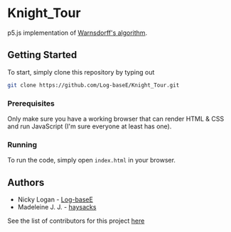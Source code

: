 # Knight_Tour

p5.js implementation of [Warnsdorff's algorithm](http://math.oregonstate.edu/~math_reu/proceedings/REU_Proceedings/Proceedings1996/1996Squirrel.pdf).

## Getting Started

To start, simply clone this repository by typing out

```sh
git clone https://github.com/Log-baseE/Knight_Tour.git
```

### Prerequisites

Only make sure you have a working browser that can render HTML & CSS and run JavaScript (I'm sure everyone at least has one).

### Running

To run the code, simply open `index.html` in your browser.

## Authors

- Nicky Logan - [Log-baseE](https://github.com/Log-baseE)
- Madeleine J. J. - [haysacks](https://github.com/Log-baseE)

See the list of contributors for this project [here](https://github.com/Log-baseE/Knight_Tour/graphs/contributors)
